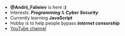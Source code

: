 - **@Andrii_Falieiev** is here **:)**
- Interests: **_Programming_** & **_Cyber Security_**
- Currently learning **JavaScript**
- Hobby is to help people bypass **_internet censorship_**
- [YouTube channel](https://www.youtube.com/channel/UCY_2FuUykbrEGUoOtsskT1A)

<!---
autopilotcode/autopilotcode is a ✨ special ✨ repository because its `README.md` (this file) appears on your GitHub profile.
You can click the Preview link to take a look at your changes.
--->
